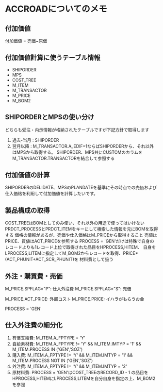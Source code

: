 # ACCROADについてのメモ

## 付加価値

付加価値 = 売価−原価

## 付加価値計算に使うテーブル情報

- SHIPORDER
- MPS
- COST_TREE
- M_ITEM
- M_TRANSACTOR
- M_PRICE
- M_BOM2

## SHIPORDERとMPSの使い分け

どちらも受注・内示情報が格納されたテーブルですが下記方針で取得します
1. 過去-当月 : SHIPORDER
2. 翌月以降 : M_TRANSACTOR.A_EDIF=1ならばSHIPORDERから、それ以外はMPSから取得する。 SHIPORDER、MPS共にCUSTOMのカラムをM_TRANSACTOR.TRANSACTORを結合して参照する

## 付加価値の計算

SHIPORDERのDELIDATE、MPSのPLANDATEを基準にその時点での売価および仕入価格を利用して付加価値を計算したいです。

## 製品構成の取得

COST_TREEはBOMとしてのみ使い、それ以外の用途で使ってはいけない
PRDCT_PROCESSとPRDCT_ITEMをキーにして検索した情報を元にBOMを取得する
価格の情報があるが、売価や仕入価格はM_PRICEから取得すること
売値はPRICE、買値はACT_PRICEを参照する
PROCESS = 'GEN'だけは特殊で自身のレコードよりも1レコード上位で取得された品目をHPROCESS,HITEM、
自身をLPROCESS,LITEMに指定してM_BOM2からレコードを取得、PRICE*(ACT_PHUNIT+ACT_SCR_PHUNIT)を
材料費として扱う

## 外注・購買費・売価

M_PRICE.SPFLAG="P": 仕入外注費
M_PRICE.SPFLAG="S": 売価

M_PRICE.ACT_PRICE: 外部コスト
M_PRICE.PRICE: イハラがもらうお金

PROCESS = 'GEN'

## 仕入外注費の細分化

1. 有償支給費: M_ITEM.A_FPTYPE = 'Y'
2. 自給素材費: M_ITEM.A_FPTYPE != 'Y' && M_ITEM.IMTYP = '1' && M_ITEM.PROCESS IN ('GEN','SOZ')
3. 購入費: M_ITEM.A_FPTYPE != 'Y' && M_ITEM.IMTYP = '1' && M_ITEM.PROCESS NOT IN ('GEN','SOZ')
4. 外注費: M_ITEM.A_FPTYPE != 'Y' && M_ITEM.IMTYP = '2'
5. 原材料費: PROCESS = 'GEN'はCOST_TREEのRECORD_ID - 1 の品目をHPROCESS,HITEMにLPROCESS,LITEMを自分自身を指定の上、M_BOM2を参照
